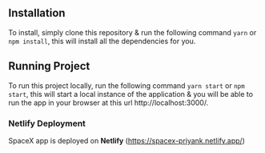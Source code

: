 <!-- @format -->

## Installation

To install, simply clone this repository & run the following command `yarn` or `npm install`, this will install all the dependencies for you.

## Running Project

To run this project locally, run the following command `yarn start` or `npm start`, this will start a local instance of the application & you will be able to run the app in your browser at this url http://localhost:3000/.

### Netlify Deployment

SpaceX app is deployed on **Netlify** (https://spacex-priyank.netlify.app/)
